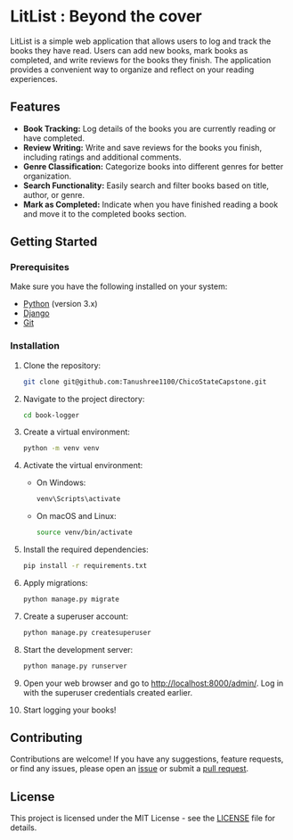 # LitList : Beyond the cover

LitList is a simple web application that allows users to log and track the books they have read. Users can add new books, mark books as completed, and write reviews for the books they finish. The application provides a convenient way to organize and reflect on your reading experiences.

## Features

- **Book Tracking:** Log details of the books you are currently reading or have completed.
- **Review Writing:** Write and save reviews for the books you finish, including ratings and additional comments.
- **Genre Classification:** Categorize books into different genres for better organization.
- **Search Functionality:** Easily search and filter books based on title, author, or genre.
- **Mark as Completed:** Indicate when you have finished reading a book and move it to the completed books section.

## Getting Started

### Prerequisites

Make sure you have the following installed on your system:

- [Python](https://www.python.org/) (version 3.x)
- [Django](https://www.djangoproject.com/)
- [Git](https://git-scm.com/)

### Installation

1. Clone the repository:

    ```bash
    git clone git@github.com:Tanushree1100/ChicoStateCapstone.git
    ```

2. Navigate to the project directory:

    ```bash
    cd book-logger
    ```

3. Create a virtual environment:

    ```bash
    python -m venv venv
    ```

4. Activate the virtual environment:

    - On Windows:

        ```bash
        venv\Scripts\activate
        ```

    - On macOS and Linux:

        ```bash
        source venv/bin/activate
        ```

5. Install the required dependencies:

    ```bash
    pip install -r requirements.txt
    ```

6. Apply migrations:

    ```bash
    python manage.py migrate
    ```

7. Create a superuser account:

    ```bash
    python manage.py createsuperuser
    ```

8. Start the development server:

    ```bash
    python manage.py runserver
    ```

9. Open your web browser and go to [http://localhost:8000/admin/](http://localhost:8000/admin/). Log in with the superuser credentials created earlier.

10. Start logging your books!

## Contributing

Contributions are welcome! If you have any suggestions, feature requests, or find any issues, please open an [issue](https://github.com/yourusername/book-logger/issues) or submit a [pull request](https://github.com/yourusername/book-logger/pulls).

## License

This project is licensed under the MIT License - see the [LICENSE](LICENSE) file for details.
